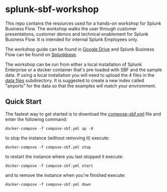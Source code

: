 # splunk-sbf-workshop
This repo contains the resources used for a hands-on workshop for Splunk Business Flow. The workshop walks the user through customer presentations, customer demos and technical enablement for Splunk Business Flow.  It is intended for internal Splunk Employees only.

The workshop guide can be found in [Google Drive](https://docs.google.com/presentation/d/1DFm3xHx5mfb7hi_gdqLSI1BSKPHaJERKPizf28rku1Y) and Splunk Business Flow can be found on [Splunkbase](https://splunkbase.splunk.com/app/4445/).

The workshop can be run from either a local installation of Splunk Enterprise or a docker container that's pre-loaded with SBF and the sample data.    If using a local installation you will need to upload the 4 files in the [data files](./data%20files) subdirectory.   It is suggested to create a new index called "airports" for the data so that the examples will match your environment.

## Quick Start
The fastest way to get started is to download the [compose-sbf.yml](./compose-sbf.yml) file and enter the following command:
```
docker-compose -f compose-sbf.yml up -d
```
to stop the instance (without removing it) execute:
```
docker-compose -f compose-sbf.yml stop
```
to restart the instance where you last stopped it execute:
```
docker-compose -f compose-sbf.yml start
```
and to remove the instance when you're finished execute:
```
docker-compose -f compose-sbf.yml down
```
